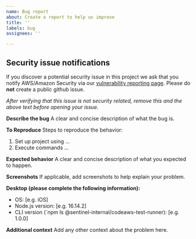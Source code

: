 ```yaml
---
name: Bug report
about: Create a report to help us improve
title: ''
labels: bug
assignees: ''

---
```


## Security issue notifications
If you discover a potential security issue in this project we ask that you notify AWS/Amazon Security via our [vulnerability reporting page](http://aws.amazon.com/security/vulnerability-reporting/). Please do **not** create a public github issue.

_After verifying that this issue is not security related, remove this and the above text before opening your issue._

**Describe the bug**
A clear and concise description of what the bug is.

**To Reproduce**
Steps to reproduce the behavior:
1. Set up project using ...
2. Execute commands ...

**Expected behavior**
A clear and concise description of what you expected to happen.

**Screenshots**
If applicable, add screenshots to help explain your problem.

**Desktop (please complete the following information):**
 - OS: [e.g. iOS]
 - Node.js version: [e.g. 16.14.2]
 - CLI version (`npm ls @sentinel-internal/codeaws-test-runner): [e.g. 1.0.0]

**Additional context**
Add any other context about the problem here.
